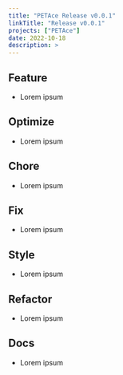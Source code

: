 ```yaml
---
title: "PETAce Release v0.0.1"
linkTitle: "Release v0.0.1"
projects: ["PETAce"]
date: 2022-10-18
description: >
---
```


## Feature

* Lorem ipsum

## Optimize

* Lorem ipsum

## Chore

* Lorem ipsum

## Fix

* Lorem ipsum

## Style

* Lorem ipsum

## Refactor

* Lorem ipsum

## Docs

* Lorem ipsum
